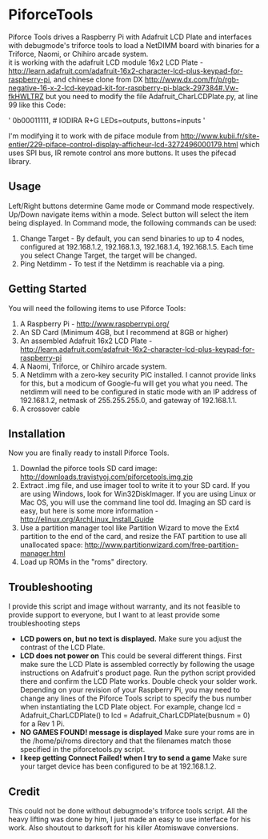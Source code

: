 PiforceTools
============

Piforce Tools drives a Raspberry Pi with Adafruit LCD Plate and interfaces with debugmode's triforce tools to load a NetDIMM board with binaries for a Triforce, Naomi, or Chihiro arcade system.  
it is working with the adafruit LCD module 16x2 LCD Plate - http://learn.adafruit.com/adafruit-16x2-character-lcd-plus-keypad-for-raspberry-pi, and chinese clone from DX http://www.dx.com/fr/p/rgb-negative-16-x-2-lcd-keypad-kit-for-raspberry-pi-black-297384#.Vw-fkHWLTRZ but you need to modify the file Adafruit_CharLCDPlate.py, at line 99 like this 
Code:

'
0b00011111, # IODIRA R+G LEDs=outputs, buttons=inputs
'

I'm modifying it to work with de piface module from http://www.kubii.fr/site-entier/229-piface-control-display-afficheur-lcd-3272496000179.html which uses SPI bus, IR remote control ans more buttons.
It uses the pifecad library. 

## Usage

Left/Right buttons determine Game mode or Command mode respectively.  Up/Down navigate items within a mode.  Select button will select the item being displayed.  In Command mode, the following commands can be used:

1. Change Target - By default, you can send binaries to up to 4 nodes, configured at 192.168.1.2, 192.168.1.3, 192.168.1.4, 192.168.1.5.  Each time you select Change Target, the target will be changed.
2. Ping Netdimm - To test if the Netdimm is reachable via a ping.  

## Getting Started

You will need the following items to use Piforce Tools:

1. A Raspberry Pi - http://www.raspberrypi.org/ 
2. An SD Card (Minimum 4GB, but I recommend at 8GB or higher)
3. An assembled Adafruit 16x2 LCD Plate - http://learn.adafruit.com/adafruit-16x2-character-lcd-plus-keypad-for-raspberry-pi
4. A Naomi, Triforce, or Chihiro arcade system.
5. A Netdimm with a zero-key security PIC installed.  I cannot provide links for this, but a modicum of Google-fu will get you what you need.  The netdimm will need to be configured in static mode with an IP address of 192.168.1.2, netmask of 255.255.255.0, and gateway of 192.168.1.1.
6. A crossover cable

## Installation

Now you are finally ready to install Piforce Tools.

1. Downlad the piforce tools SD card image: http://downloads.travistyoj.com/piforcetools.img.zip
2. Extract .img file, and use imager tool to write it to your SD card.  If you are using Windows, look for Win32DiskImager.  If you are using Linux or Mac OS, you will use the command line tool dd.  Imaging an SD card is easy, but here is some more information - http://elinux.org/ArchLinux_Install_Guide
3. Use a partition manager tool like Partition Wizard to move the Ext4 partition to the end of the card, and resize the FAT partition to use all unallocated space: http://www.partitionwizard.com/free-partition-manager.html
4. Load up ROMs in the "roms" directory.

## Troubleshooting
I provide this script and image without warranty, and its not feasible to provide support to everyone, but I want to at least provide some troubleshooting steps 

* **LCD powers on, but no text is displayed.** Make sure you adjust the contrast of the LCD Plate.  
* **LCD does not power on** This could be several different things.  First make sure the LCD Plate is assembled correctly by following the usage instructions on Adafruit's product page.  Run the python script provided there and confirm the LCD Plate works.  Double check your solder work.  Depending on your revision of your Raspberry Pi, you may need to change any lines of the Piforce Tools script to specify the bus number when instantiating the LCD Plate object.  For example, change lcd = Adafruit_CharLCDPlate() to lcd = Adafruit_CharLCDPlate(busnum = 0) for a Rev 1 Pi.
* **NO GAMES FOUND! message is displayed** Make sure your roms are in the /home/pi/roms directory and that the filenames match those specified in the piforcetools.py script. 
* **I keep getting Connect Failed! when I try to send a game** Make sure your target device has been configured to be at 192.168.1.2.

## Credit

This could not be done without debugmode's triforce tools script.  All the heavy lifting was done by him, I just made an easy to use interface for his work.  Also shoutout to darksoft for his killer Atomiswave conversions.
